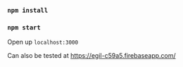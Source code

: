 ### `npm install`
### `npm start`

Open up `localhost:3000`

Can also be tested at https://egil-c59a5.firebaseapp.com/
